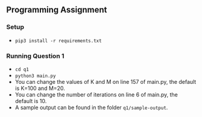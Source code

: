 ## Programming Assignment

### Setup
- `pip3 install -r requirements.txt`

### Running Question 1
- `cd q1`
- `python3 main.py`
- You can change the values of K and M on line 157 of main.py, the default is K=100 and M=20.
- You can change the number of iterations on line 6 of main.py, the default is 10.
- A sample output can be found in the folder `q1/sample-output`.
